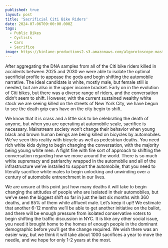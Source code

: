 ```yaml
---
published: true
layout: post
title: 'Sacrificial Citi Bike Riders'
date: 2024-07-06T09:00:00.000Z
tags:
  - Public Bikes
  - Cyclists
  - Cars
  - Sacrifice
image: https://kinlane-productions2.s3.amazonaws.com/algorotoscope-master/good-year-home-merchandise-8G1KDXwLK8m2a.jpg
---
```

After aggregating the DNA samples from all of the Citi bike riders killed in accidents between 2025 and 2030 we were able to isolate the optimal sacrificial profile to appease the gods and begin shifting the automobile narrative. The ideal candidate is white, mostly male, but female still is needed, but are also in the upper income bracket. Early on in the evolution of Citi bikes, but there was a diverse range of riders, and the conversation didn’t seem to shift. However, with the current sustained wealthy white stock we are seeing killed on the streets of New York City, we have begun to see the death grip cars have on the city begin to shift.

We know that it is crass and a little sick to be celebrating the death of anyone, but when you are operating at automobile scale, sacrifice is necessary. Mainstream society won’t change their behavior when young black and brown human beings are being killed on bicycles by automobiles. We’ve seen this reality with bicycle as well as pedestrian deaths. You need rich white kids dying to begin changing the conversation, with the majority being young white men. A fight fire with fire sort of approach to shifting the conversation regarding how we move around the world. There is so much white supremacy and patriarchy wrapped in the automobile and all of the infrastructure we’ve installed to support the automobile, that you need to literally sacrifice white males to begin unlocking and unwinding over a century of automobile entrenchment in our lives.

We are unsure at this point just how many deaths it will take to begin changing the attitudes of people who are isolated in their automobiles, but we’ve seen the biggest shift so far in just the last six months with 360 deaths, and 85% of them white affluent male. Let’s keep it up!! We estimate that another 6-12 months we’ll be able to get another initiative on the ballot, and there will be enough pressure from isolated conservative voters to begin shifting the traffic discussion in NYC. It is like any other social issue, you need it brought home to the homes of enough people in the dominant demographic before you’ll get the change required. We wish there was an easier way, but we think it will take about 1000 sacrifices a year to move the needle, and we hope for only 1-2 years at the most.
